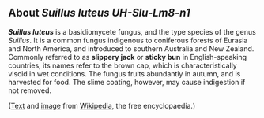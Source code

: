 About *Suillus luteus UH-Slu-Lm8-n1* 
------------------------------------



***Suillus luteus*** is a basidiomycete fungus, and the type species of
the genus *Suillus*. It is a common fungus indigenous to coniferous
forests of Eurasia and North America, and introduced to southern
Australia and New Zealand. Commonly referred to as **slippery jack** or
**sticky bun** in English-speaking countries, its names refer to the
brown cap, which is characteristically viscid in wet conditions. The
fungus fruits abundantly in autumn, and is harvested for food. The slime
coating, however, may cause indigestion if not removed.

([Text](http://en.wikipedia.org/wiki/Suillus_luteus) and
[image](http://commons.wikimedia.org/wiki/File:Butterroehrling.jpg) from
[Wikipedia](http://en.wikipedia.org/), the free encyclopaedia.)
